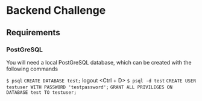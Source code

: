 # Backend Challenge
## Requirements
### PostGreSQL
You will need a local PostGreSQL database, which can be created with the following commands

`$ psql`
`CREATE DATABASE test;`
logout <Ctrl + D>
`$ psql -d test`
`CREATE USER testuser WITH PASSWORD 'testpassword';`
`GRANT ALL PRIVILEGES ON DATABASE test TO testuser;`
